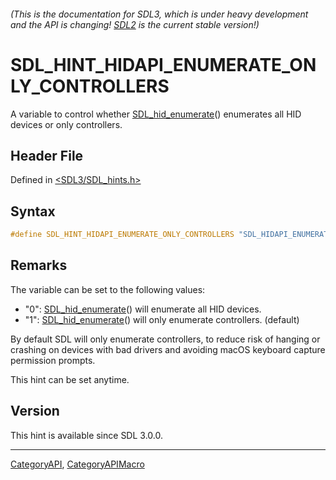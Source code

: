 ###### (This is the documentation for SDL3, which is under heavy development and the API is changing! [SDL2](https://wiki.libsdl.org/SDL2/) is the current stable version!)
# SDL_HINT_HIDAPI_ENUMERATE_ONLY_CONTROLLERS

A variable to control whether [SDL_hid_enumerate](SDL_hid_enumerate)() enumerates all HID devices or only controllers.

## Header File

Defined in [<SDL3/SDL_hints.h>](https://github.com/libsdl-org/SDL/blob/main/include/SDL3/SDL_hints.h)

## Syntax

```c
#define SDL_HINT_HIDAPI_ENUMERATE_ONLY_CONTROLLERS "SDL_HIDAPI_ENUMERATE_ONLY_CONTROLLERS"
```

## Remarks

The variable can be set to the following values:

- "0": [SDL_hid_enumerate](SDL_hid_enumerate)() will enumerate all HID
  devices.
- "1": [SDL_hid_enumerate](SDL_hid_enumerate)() will only enumerate
  controllers. (default)

By default SDL will only enumerate controllers, to reduce risk of hanging
or crashing on devices with bad drivers and avoiding macOS keyboard capture
permission prompts.

This hint can be set anytime.

## Version

This hint is available since SDL 3.0.0.

----
[CategoryAPI](CategoryAPI), [CategoryAPIMacro](CategoryAPIMacro)

